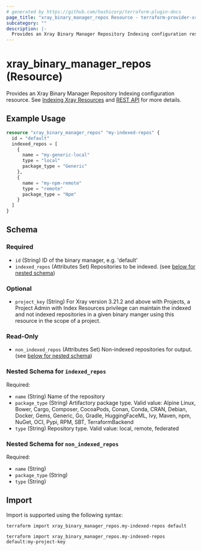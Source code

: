 ```yaml
---
# generated by https://github.com/hashicorp/terraform-plugin-docs
page_title: "xray_binary_manager_repos Resource - terraform-provider-xray"
subcategory: ""
description: |-
  Provides an Xray Binary Manager Repository Indexing configuration resource. See Indexing Xray Resources https://jfrog.com/help/r/jfrog-security-documentation/add-or-remove-resources-from-indexing and REST API https://jfrog.com/help/r/xray-rest-apis/update-repos-indexing-configuration for more details.
---
```


# xray_binary_manager_repos (Resource)

Provides an Xray Binary Manager Repository Indexing configuration resource. See [Indexing Xray Resources](https://jfrog.com/help/r/jfrog-security-documentation/add-or-remove-resources-from-indexing) and [REST API](https://jfrog.com/help/r/xray-rest-apis/update-repos-indexing-configuration) for more details.

## Example Usage

```terraform
resource "xray_binary_manager_repos" "my-indexed-repos" {
  id = "default"
  indexed_repos = [
    {
      name = "my-generic-local"
      type = "local"
      package_type = "Generic"
    },
    {
      name = "my-npm-remote"
      type = "remote"
      package_type = "Npm"
    }
  ]
}
```

<!-- schema generated by tfplugindocs -->
## Schema

### Required

- `id` (String) ID of the binary manager, e.g. 'default'
- `indexed_repos` (Attributes Set) Repositories to be indexed. (see [below for nested schema](#nestedatt--indexed_repos))

### Optional

- `project_key` (String) For Xray version 3.21.2 and above with Projects, a Project Admin with Index Resources privilege can maintain the indexed and not indexed repositories in a given binary manger using this resource in the scope of a project.

### Read-Only

- `non_indexed_repos` (Attributes Set) Non-indexed repositories for output. (see [below for nested schema](#nestedatt--non_indexed_repos))

<a id="nestedatt--indexed_repos"></a>
### Nested Schema for `indexed_repos`

Required:

- `name` (String) Name of the repository
- `package_type` (String) Artifactory package type. Valid value: Alpine Linux, Bower, Cargo, Composer, CocoaPods, Conan, Conda, CRAN, Debian, Docker, Gems, Generic, Go, Gradle, HuggingFaceML, Ivy, Maven, npm, NuGet, OCI, Pypi, RPM, SBT, TerraformBackend
- `type` (String) Repository type. Valid value: local, remote, federated


<a id="nestedatt--non_indexed_repos"></a>
### Nested Schema for `non_indexed_repos`

Required:

- `name` (String)
- `package_type` (String)
- `type` (String)

## Import

Import is supported using the following syntax:

```shell
terraform import xray_binary_manager_repos.my-indexed-repos default

terraform import xray_binary_manager_repos.my-indexed-repos default:my-project-key
```
